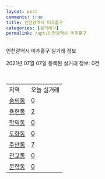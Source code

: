 ```yaml
---
layout: post
comments: true
title: 인천광역시 미추홀구
categories: [실거래가]
permalink: /apt/인천광역시 미추홀구
---
```


인천광역시 미추홀구 실거래 정보

2021년 07월 07일 등록된 실거래 정보: 0건

<script type="text/javascript">
  google.charts.load('current', {'packages':['corechart']});
  google.charts.setOnLoadCallback(drawChart);

  function drawChart() {
    var data = google.visualization.arrayToDataTable([['거래일', '매매', '전월세', '전매'], ['20-07', 377, 300, 78], ['20-08', 298, 266, 72], ['20-09', 294, 232, 50], ['20-10', 327, 248, 78], ['20-11', 335, 234, 112], ['20-12', 402, 276, 128], ['21-01', 406, 307, 155], ['21-02', 441, 314, 152], ['21-03', 618, 353, 141], ['21-04', 529, 296, 141], ['21-05', 491, 276, 214], ['21-06', 281, 180, 99], ['21-07', 9, 14, 1]]);

    var options = {
      title: '최근 유형별 거래량 추이',
      legend: { position: 'bottom' }
    };

    var chart = new google.visualization.LineChart(document.getElementById('columnchart_material'));
    chart.draw(data, (options));
  }
</script>

<div id="columnchart_material" style="width: 95%; margin-left: -35px"></div>
<br>
<table class="sortable">
  <tr>
    <td>지역</td>
    <td>오늘 실거래</td>
  </tr>

  
  <tr class="item">
    <td><a href="인천광역시 미추홀구 숭의동">숭의동</a></td>
    <td><a href="인천광역시 미추홀구 숭의동">0</a></td>
  </tr>
    

  <tr class="item">
    <td><a href="인천광역시 미추홀구 용현동">용현동</a></td>
    <td><a href="인천광역시 미추홀구 용현동">2</a></td>
  </tr>
    

  <tr class="item">
    <td><a href="인천광역시 미추홀구 학익동">학익동</a></td>
    <td><a href="인천광역시 미추홀구 학익동">0</a></td>
  </tr>
    

  <tr class="item">
    <td><a href="인천광역시 미추홀구 도화동">도화동</a></td>
    <td><a href="인천광역시 미추홀구 도화동">0</a></td>
  </tr>
    

  <tr class="item">
    <td><a href="인천광역시 미추홀구 주안동">주안동</a></td>
    <td><a href="인천광역시 미추홀구 주안동">7</a></td>
  </tr>
    

  <tr class="item">
    <td><a href="인천광역시 미추홀구 관교동">관교동</a></td>
    <td><a href="인천광역시 미추홀구 관교동">0</a></td>
  </tr>
    

  <tr class="item">
    <td><a href="인천광역시 미추홀구 문학동">문학동</a></td>
    <td><a href="인천광역시 미추홀구 문학동">0</a></td>
  </tr>
    


</table>


    
